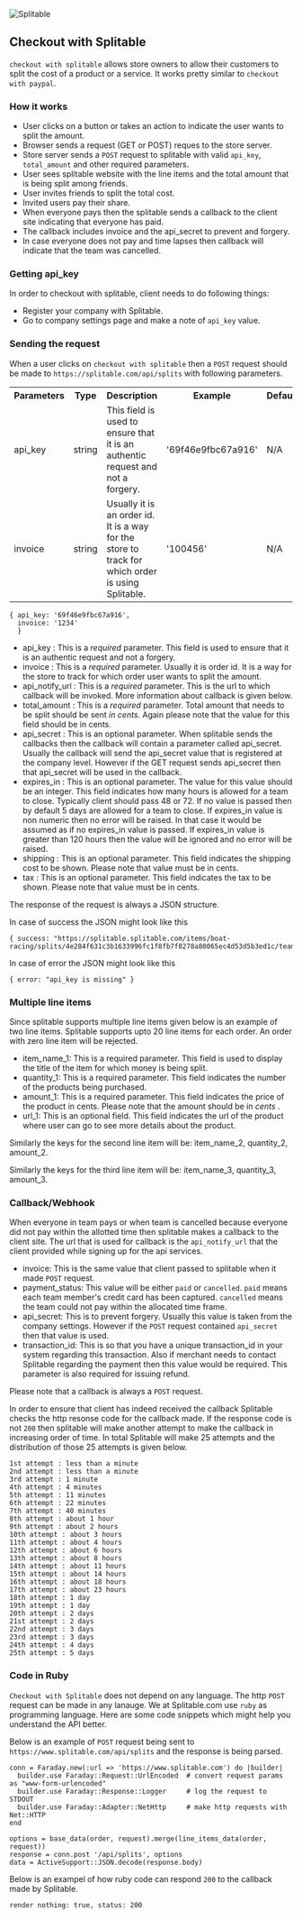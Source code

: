 ![Splitable](https://www.splitable.com/images/logo.png?1327850834)


## Checkout with Splitable

`checkout with splitable` allows store owners to allow their customers to split the cost of a product or a service. It works pretty similar to `checkout with paypal`.

### How it works

* User clicks on a button or takes an action to indicate the user wants to split the amount.
* Browser sends a request (GET or POST) reques to the store server.
* Store server sends a `POST` request to splitable with valid `api_key`, `total_amount` and other required parameters.
* User sees splitable website with the line items and the total amount that is being split among friends.
* User invites friends to split the total cost.
* Invited users pay their share.
* When everyone pays then the splitable sends a callback to the client site indicating that everyone has paid.
* The callback includes invoice and the api_secret to prevent and forgery.
* In case everyone does not pay and time lapses then callback will indicate that the team was cancelled.

### Getting api_key

In order to checkout with splitable, client needs to do following things:

* Register your company with Splitable.
* Go to company settings page and make a note of `api_key` value.

### Sending the request

When a user clicks on `checkout with splitable` then a `POST` request should be made to `https://splitable.com/api/splits` with following parameters.

<table>
  <tbody>
    <tr>
      <th>Parameters</th>
      <th>Type</th>
      <th>Description</th>
      <th>Example</th>
      <th>Default</th>
      <th>Required?</th>
    </tr>
    <tr>
      <td>api_key</td>
      <td>string</td>
      <td>This field is used to ensure that it is an authentic request and not a forgery.</td>
      <td>'69f46e9fbc67a916'</td>
      <td>N/A</td>
      <td>Yes</td>
    </tr>
    <tr>
      <td>invoice</td>
      <td>string</td>
      <td>Usually it is an order id. It is a way for the store to track for which order is using Splitable.</td>
      <td>'100456'</td>
      <td>N/A</td>
      <td>Yes</td>
    </tr>
  </tbody>
</table>

    { api_key: '69f46e9fbc67a916',
      invoice: '1234'
      }

* api_key : This is a *required* parameter. This field is used to ensure that it is an authentic request and not a forgery.
* invoice : This is a *required* parameter. Usually it is order id. It is a way for the store to track for which order user wants to split the amount.
* api_notify_url : This is a *required* parameter. This is the url to which callback will be invoked. More information about callback is given below.
* total_amount : This is a *required* parameter. Total amount that needs to be split should be sent *in cents*. Again please note that the value for this field should be in cents.
* api_secret : This is an optional parameter. When splitable sends the callbacks then the callback will contain a parameter called api_secret. Usually the callback will send the api_secret value that is registered at the company level. However if the GET request sends api_secret then that api_secret will be used in the callback.
* expires_in : This is an optional parameter. The value for this value should be an integer. This field indicates how many hours is allowed for a team to close. Typically client should pass 48 or 72. If no value is passed then by default 5 days are allowed for a team to close. If expires_in value is non numeric then no error will be raised. In that case it would be assumed as if no expires_in value is passed. If expires_in value is greater than 120 hours then the value will be ignored and no error will be raised.
* shipping : This is an optional parameter. This field indicates the shipping cost to be shown. Please note that value must be in cents.
* tax : This is an optional parameter. This field indicates the tax to be shown. Please note that value must be in cents.

The response of the request is always a JSON structure.

In case of success the JSON might look like this

    { success: "https://splitable.splitable.com/items/boat-racing/splits/4e284f631c3b1633996fc1f8fb7f8278a80065ec4d53d5b3ed1c/team"}

In case of error the JSON might look like this

    { error: "api_key is missing" }
### Multiple line items

Since splitable supports multiple line items given below is an example of two line items. Splitable supports upto 20 line items for each order. An order with zero line item will be rejected.

* item_name_1: This is a required parameter. This field is used to display the title of the item for which money is being split.
* quantity_1: This is a required parameter. This field indicates the number of the products being purchased.
* amount_1: This is a required parameter. This field indicates the price of the product in cents. Please note that the amount should be in *cents* .
* url_1: This is an optional field. This field indicates the url of the product where user can go to see more details about the product.

Similarly the keys for the second line item will be: item_name_2, quantity_2, amount_2.

Similarly the keys for the third line item will be: item_name_3, quantity_3, amount_3.

### Callback/Webhook

When everyone in team pays or when team is cancelled because everyone did not pay within the allotted time then splitable makes a callback to the client site. The url that is used for callback is the `api_notify_url` that the client provided while signing up for the api services.

* invoice: This is the same value that client passed to splitable when it made `POST` request.
* payment_status: This value will be either `paid` or `cancelled`. `paid` means each team member's credit card has been captured. `cancelled` means the team could not pay within the allocated time frame.
* api_secret: This is to prevent forgery. Usually this value is taken from the company settings. However if the `POST` request contained `api_secret` then that value is used.
* transaction_id: This is so that you have a unique transaction_id in your system regarding this transaction. Also if merchant needs to contact Splitable regarding the payment then this value would be required. This parameter is also required for issuing refund.

Please note that a callback is always a `POST` request.

In order to ensure that client has indeed received the callback Splitable checks the http resonse code for the callback made. If the response code is not `200` then splitable will make another attempt to make the callback in increasing order of time. In total Splitable will make 25 attempts and the distribution of those 25 attempts is given below.

    1st attempt : less than a minute
    2nd attempt : less than a minute
    3rd attempt : 1 minute
    4th attempt : 4 minutes
    5th attempt : 11 minutes
    6th attempt : 22 minutes
    7th attempt : 40 minutes
    8th attempt : about 1 hour
    9th attempt : about 2 hours
    10th attempt : about 3 hours
    11th attempt : about 4 hours
    12th attempt : about 6 hours
    13th attempt : about 8 hours
    14th attempt : about 11 hours
    15th attempt : about 14 hours
    16th attempt : about 18 hours
    17th attempt : about 23 hours
    18th attempt : 1 day
    19th attempt : 1 day
    20th attempt : 2 days
    21st attempt : 2 days
    22nd attempt : 3 days
    23rd attempt : 3 days
    24th attempt : 4 days
    25th attempt : 5 days

### Code in Ruby

`Checkout with Splitable` does not depend on any language. The http `POST` request can be made in any lanauge. We at Splitable.com use `ruby` as programming language. Here are some code snippets which might help you understand the API better.

Below is an example of `POST` request being sent to `https://www.splitable.com/api/splits` and the response is being parsed.

    conn = Faraday.new(:url => 'https://www.splitable.com') do |builder|
      builder.use Faraday::Request::UrlEncoded  # convert request params as "www-form-urlencoded"
      builder.use Faraday::Response::Logger     # log the request to STDOUT
      builder.use Faraday::Adapter::NetHttp     # make http requests with Net::HTTP
    end

    options = base_data(order, request).merge(line_items_data(order, request))
    response = conn.post '/api/splits', options
    data = ActiveSupport::JSON.decode(response.body)

Below is an exampel of how ruby code can respond `200` to the callback made by Splitable.

    render nothing: true, status: 200

